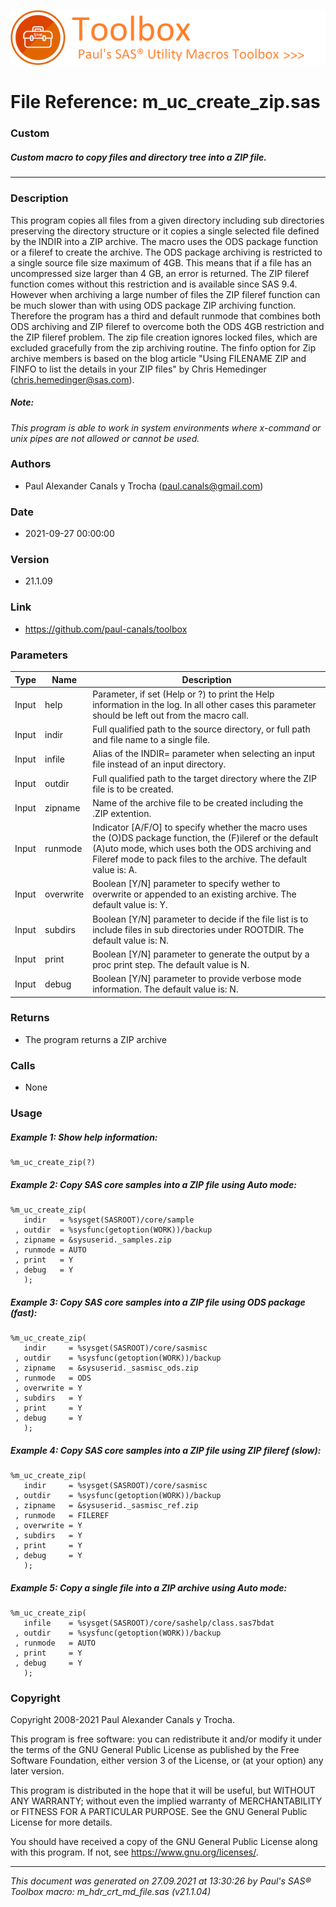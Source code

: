 ![../../misc/images/doc_header.png](../../misc/images/doc_header.png)
# 
# File Reference: m_uc_create_zip.sas

### Custom

##### Custom macro to copy files and directory tree into a ZIP file.

***

### Description
This program copies all files from a given directory including sub directories preserving the directory structure or it copies a single selected file defined by the INDIR into a ZIP archive. The macro uses the ODS package function or a fileref to create the archive. The ODS package archiving is restricted to a single source file size maximum of 4GB. This means that if a file has an uncompressed size larger than 4 GB, an error is returned. The ZIP fileref function comes without this restriction and is available since SAS 9.4. However when archiving a large number of files the ZIP fileref function can be much slower than with using ODS package ZIP archiving function. Therefore the program has a third and default runmode that combines both ODS archiving and ZIP fileref to overcome both the ODS 4GB restriction and the ZIP fileref problem. The zip file creation ignores locked files, which are excluded gracefully from the zip archiving routine. The finfo option for Zip archive members is based on the blog article "Using FILENAME ZIP and FINFO to list the details in your ZIP files" by Chris Hemedinger (chris.hemedinger@sas.com).

##### *Note:*
*This program is able to work in system environments where x-command or unix pipes are not allowed or cannot be used.*

### Authors
* Paul Alexander Canals y Trocha (paul.canals@gmail.com)

### Date
* 2021-09-27 00:00:00

### Version
* 21.1.09

### Link
* https://github.com/paul-canals/toolbox

### Parameters
| Type | Name | Description |
| ---- | ---- | ----------- |
| Input | help | Parameter, if set (Help or ?) to print the Help information in the log. In all other cases this parameter should be left out from the macro call. |
| Input | indir | Full qualified path to the source directory, or full path and file name to a single file. |
| Input | infile | Alias of the INDIR= parameter when selecting an input file instead of an input directory. |
| Input | outdir | Full qualified path to the target directory where the ZIP file is to be created. |
| Input | zipname | Name of the archive file to be created including the .ZIP extention. |
| Input | runmode | Indicator [A/F/O] to specify whether the macro uses the (O)DS package function, the (F)ileref or the default (A)uto mode, which uses both the ODS archiving and Fileref mode to pack files to the archive. The default value is: A. |
| Input | overwrite | Boolean [Y/N] parameter to specify wether to overwrite or appended to an existing archive. The default value is: Y. |
| Input | subdirs | Boolean [Y/N] parameter to decide if the file list is to include files in sub directories under ROOTDIR. The default value is: N. |
| Input | print | Boolean [Y/N] parameter to generate the output by a proc print step. The default value is N. |
| Input | debug | Boolean [Y/N] parameter to provide verbose mode information. The default value is: N. |

### Returns
* The program returns a ZIP archive

### Calls
* None

### Usage

##### Example 1: Show help information:
```sas
%m_uc_create_zip(?)
```

##### Example 2: Copy SAS core samples into a ZIP file using Auto mode:
```sas
%m_uc_create_zip(
   indir   = %sysget(SASROOT)/core/sample
 , outdir  = %sysfunc(getoption(WORK))/backup
 , zipname = &sysuserid._samples.zip
 , runmode = AUTO
 , print   = Y
 , debug   = Y
   );
```

##### Example 3: Copy SAS core samples into a ZIP file using ODS package (fast):
```sas
%m_uc_create_zip(
   indir     = %sysget(SASROOT)/core/sasmisc
 , outdir    = %sysfunc(getoption(WORK))/backup
 , zipname   = &sysuserid._sasmisc_ods.zip
 , runmode   = ODS
 , overwrite = Y
 , subdirs   = Y
 , print     = Y
 , debug     = Y
   );
```

##### Example 4: Copy SAS core samples into a ZIP file using ZIP fileref (slow):
```sas
%m_uc_create_zip(
   indir     = %sysget(SASROOT)/core/sasmisc
 , outdir    = %sysfunc(getoption(WORK))/backup
 , zipname   = &sysuserid._sasmisc_ref.zip
 , runmode   = FILEREF
 , overwrite = Y
 , subdirs   = Y
 , print     = Y
 , debug     = Y
   );
```

##### Example 5: Copy a single file into a ZIP archive using Auto mode:
```sas
%m_uc_create_zip(
   infile    = %sysget(SASROOT)/core/sashelp/class.sas7bdat
 , outdir    = %sysfunc(getoption(WORK))/backup
 , runmode   = AUTO
 , print     = Y
 , debug     = Y
   );
```

### Copyright
Copyright 2008-2021 Paul Alexander Canals y Trocha. 
 
This program is free software: you can redistribute it and/or modify 
it under the terms of the GNU General Public License as published by 
the Free Software Foundation, either version 3 of the License, or 
(at your option) any later version. 
 
This program is distributed in the hope that it will be useful, 
but WITHOUT ANY WARRANTY; without even the implied warranty of 
MERCHANTABILITY or FITNESS FOR A PARTICULAR PURPOSE. See the 
GNU General Public License for more details. 
 
You should have received a copy of the GNU General Public License 
along with this program. If not, see <https://www.gnu.org/licenses/>. 


***
*This document was generated on 27.09.2021 at 13:30:26  by Paul's SAS&reg; Toolbox macro: m_hdr_crt_md_file.sas (v21.1.04)*
